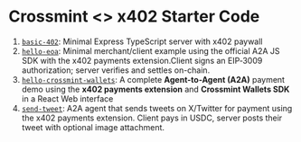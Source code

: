 # Crossmint <> x402 Starter Code

1. [`basic-402`](./basic-402/): Minimal Express TypeScript server with x402 paywall
2. [`hello-eoa`](./hello-eoa/): Minimal merchant/client example using the official A2A JS SDK with the x402 payments extension.Client signs an EIP‑3009 authorization; server verifies and settles on-chain.
3. [`hello-crossmint-wallets`](./hello-crossmint-wallets/): A complete **Agent-to-Agent (A2A)** payment demo using the **x402 payments extension** and **Crossmint Wallets SDK** in a React Web interface
4. [`send-tweet`](./send-tweet/): A2A agent that sends tweets on X/Twitter for payment using the x402 payments extension. Client pays in USDC, server posts their tweet with optional image attachment.
